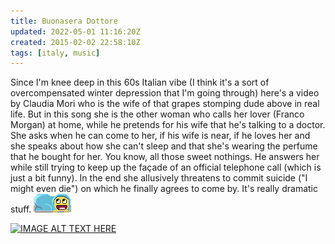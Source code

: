 ```yaml
---
title: Buonasera Dottore
updated: 2022-05-01 11:16:20Z
created: 2015-02-02 22:58:10Z
tags: [italy, music]
---
```


Since I'm knee deep in this 60s Italian vibe (I think it's a sort of overcompensated winter depression that I'm going through) here's a video by Claudia Mori who is the wife of that grapes stomping dude above in real life. But in this song she is the other woman who calls her lover (Franco Morgan) at home, while he pretends for his wife that he's talking to a doctor.
She asks when he can come to her, if his wife is near, if he loves her and she speaks about how she can't sleep and that she's wearing the perfume that he bought for her. You know, all those sweet nothings. He answers her while still trying to keep up the façade of an official telephone call (which is just a bit funny). In the end she allusively threatens to commit suicide ("I might even die") on which he finally agrees to come by. It's really dramatic stuff. ![kekeke.png](../_resources/kekeke.png)

[![IMAGE ALT TEXT HERE](https://img.youtube.com/vi/wmod3ybPy0I/0.jpg)](https://www.youtube.com/watch?v=wmod3ybPy0I)

